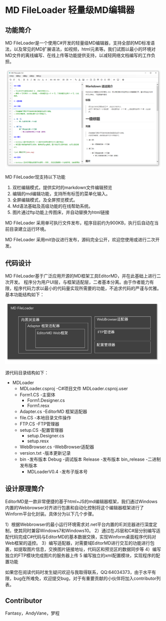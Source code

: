 # MD FileLoader 轻量级MD编辑器

## 功能简介

MD FileLoader是一个使用C#开发的轻量级MD编辑器，支持全部的MD标准语法，以及常见的MD扩展语法，如视频，html元素等。我们试图以最小的环境对MD文件的离线编写、在线上传等功能提供支持，以减轻网络文档编写的工作负担。

![](./index/mdfileloader.png)


MD FileLoader现支持以下功能

1.  双栏编辑模式，提供实时的markdown文件编辑预览
2.  编辑的md编辑功能，支持所有标签的菜单化输入。
3.  全屏编辑模式，及全屏预览模式。
4.  Md语法基础及高级功能的在线帮助系统。
5.  图片通过ftp功能上传图床，并自动替换为html链接

MD FileLoader 采用单可执行文件发布，程序目前约为900KB，执行后自动在当前目录建立运行环境。

MD FileLoader 采用mit协议进行发布，源码完全公开，欢迎您使用或进行二次开发。

## 代码设计

MD FileLoader基于广泛应用开源的MD框架工具EditorMD，并在此基础上进行二次开发。 程序分为用户UI层，与框架适配层，二者基本分离。由于作者能力有限，程序代码力求以最小的代码量实现所需要的功能，不追求代码的严谨与优雅。基本功能结构如下：

![](./index/frame.png)

源代码目录结构如下：

* MDLoader
	* MDLoader.csproj -C#项目文件
		MDLoader.csproj.user
	* Form1.CS -主窗体
		* Form1.Designer.cs
		* Form1.resx
	* Adapter.cs -EditorMD 框架适配器
	* file.CS -本地目录文件操作
	* FTP.CS -FTP管理器
	* setup.CS -配置管理器
		* setup.Designer.cs
		* setup.resx
	* WebBrowser.cs -WebBrowser适配器
	* version.txt -版本更新记录
	* bin -发布版本
		Debug -调试版本
		Release -发布版本
	bin_release -二进制发布版本
		 * MDLoaderV0.4 -发布子版本号

## 设计原理简介

EditorMD是一款非常便捷的基于html+JS的md编辑器框架，我们通过Windows内置的Webbrowser对齐进行包裹和自动化控制将这个编辑器框架进行了Winform平台化封装。具体分为以下几个步骤。

1）根据Webbrowser的最小运行环境需求对.net平台内置的IE浏览器进行深度定制，使其同时兼容Windows7和Windows10。
2）通过在JS层和C#层分别编写适配代码完成C#代码与EditorMD的基本数据交换，实现Winform桌面程序代码对Web框架的遥控。
3）编写适配器，对需要域EditorMD进行交互的功能进行包裹，如提取图片信息，交换图片链接地址，代码区和预览区的数据同步等
4）编写独立的FTP模块完成图片的服务器上传
5 编写独立的xml配置模块，实现程序的配置功能

如果您在阅读代码时发生疑问欢迎与我取得联系，QQ:64034373，由于水平有限，bug在所难免，欢迎提交bug，对于有重要贡献的小伙伴将加入contributor列表。

## Contributor

Fantasy，AndyVane，梦程





